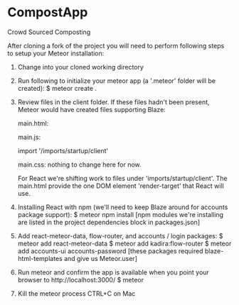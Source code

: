 # CompostApp
Crowd Sourced Composting

After cloning a fork of the project you will need to perform following steps to setup your Meteor installation:

1. Change into your cloned working directory
2. Run following to initialize your meteor app (a '.meteor' folder will be created):
   $ meteor create .
3. Review files in the client folder. If these files hadn't been present, Meteor would have created files supporting Blaze:

   main.html:
   
    <head>
      <title>Meteor 1.3x + React 15 + Flow Router</title>
      <meta name="viewport" content="width=device-width, initial-scale=1.0">
    </head>
    <body>
      <div id="render-target"></div>
    </body>
    
   main.js:
   
   import '/imports/startup/client'
   
   main.css: nothing to change here for now.
   
   For React we're shifting work to files under 'imports/startup/client'. The main.html provide the one DOM element 'render-target' that React will use.
   
4. Installing React with npm (we'll need to keep Blaze around for accounts package support):
   $ meteor npm install [npm modules we're installing are listed in the project dependencies block in packages.json]
5. Add react-meteor-data, flow-router, and accounts / login packages:
   $ meteor add react-meteor-data
   $ meteor add kadira:flow-router
   $ meteor add accounts-ui accounts-password [these packages required blaze-html-templates and give us Meteor.user]
6. Run meteor and confirm the app is available when you point your browser to http://localhost:3000/ 
   $ meteor 
7. Kill the meteor process CTRL+C on Mac


